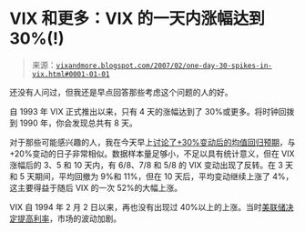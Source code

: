 <!--yml

分类：未分类

日期：2024-05-18 15:57:12

-->

# VIX 和更多：VIX 的一天内涨幅达到 30%(!)

> 来源：[`vixandmore.blogspot.com/2007/02/one-day-30-spikes-in-vix.html#0001-01-01`](http://vixandmore.blogspot.com/2007/02/one-day-30-spikes-in-vix.html#0001-01-01)

还没有人问过，但我还是早点回答那些考虑这个问题的人的好。

自 1993 年 VIX 正式推出以来，只有 4 天的涨幅达到了 30%或更多。将时钟回拨到 1990 年，你会发现总共有 8 天。

对于那些可能感兴趣的人，我在今天早上[讨论了+30%变动后的均值回归预期](http://vixandmore.blogspot.com/2007/02/one-day-20-spikes-in-vix.html)，与+20%变动的日子非常相似。数据样本量足够小，不足以具有统计意义，但在 VIX 涨幅后的 3、5 和 10 天内，有 6/8、7/8 和 5/8 的 VIX 变动出现了反转。在 3 天和 5 天期间，平均回撤为 9%和 11%，但在 10 天后，平均变动继续上涨了 4%，这主要得益于随后 VIX 的一次 52%的大幅上涨。

VIX 自 1994 年 2 月 2 日以来，再也没有出现过 40%以上的上涨。当时[美联储决定提高利率](http://www.federalreserve.gov/FOMC/19940204default.htm)，市场的波动加剧。
